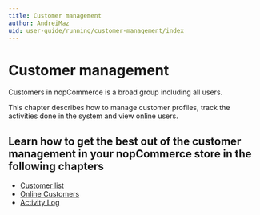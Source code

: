 ```yaml
---
title: Customer management
author: AndreiMaz
uid: user-guide/running/customer-management/index
---
```


# Customer management

Customers in nopCommerce is a broad group including all users.

This chapter describes how to manage customer profiles, track the activities done in the system and view online users.

## Learn how to get the best out of the customer management in your nopCommerce store in the following chapters

* [Customer list](xref:user-guide/running/customer-management/customer-list)
* [Online Customers](xref:user-guide/running/customer-management/online-customers)
* [Activity Log](xref:user-guide/running/customer-management/activity-log)